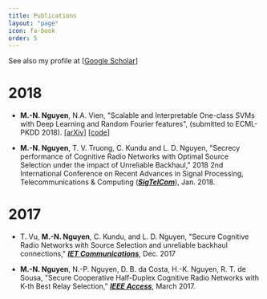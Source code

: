 ```yaml
---
title: Publications
layout: "page"
icon: fa-book
order: 5
---
```

See also my profile at [[Google Scholar](https://scholar.google.co.uk/citations?user=ZG2SbqUAAAAJ)]

# 2018
- <b>M.-N. Nguyen</b>, N.A. Vien, "Scalable and Interpretable One-class SVMs with Deep Learning and Random Fourier features", (submitted to ECML-PKDD 2018). [[arXiv](https://arxiv.org/abs/1804.04888)] [[code](https://github.com/minh-nghia/AE-1SVM)] 

- <b>M.-N. Nguyen</b>, T. V. Truong, C. Kundu and L. D. Nguyen, "Secrecy performance of Cognitive Radio Networks with Optimal Source Selection under the impact of Unreliable Backhaul," 2018 2nd International Conference on Recent Advances in Signal Processing, Telecommunications & Computing (<ins>***SigTelCom***</ins>), Jan. 2018.

# 2017
- T. Vu, <b>M.-N. Nguyen</b>, C. Kundu, and  L. D. Nguyen, "Secure Cognitive Radio Networks with Source Selection and unreliable backhaul connections," <ins>***IET Communications***</ins>, Dec. 2017

- <b>M.-N. Nguyen</b>, N.-P. Nguyen, D. B. da Costa, H.-K. Nguyen, R. T. de Sousa, "Secure Cooperative Half-Duplex Cognitive Radio Networks with K-th Best Relay Selection," <ins><i><b>IEEE Access</b></i></ins>, March 2017.